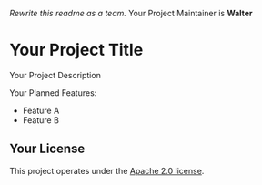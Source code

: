 *Rewrite this readme as a team.*
Your Project Maintainer is **Walter**

# Your Project Title

Your Project Description

Your Planned Features:
* Feature A
* Feature B

## Your License
This project operates under the [Apache 2.0 license](https://github.com/CSI280-S17/Montpelier/blob/master/LICENSE). 
